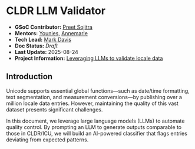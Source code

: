 # CLDR LLM Validator

- **GSoC Contributor:** [Preet Sojitra](https://github.com/preetsojitra2712)
- **Mentors:** [Younies](https://github.com/younies), [Annemarie](https://github.com/aeapple)
- **Tech Lead:** [Mark Davis](https://github.com/macchiati)
- **Doc Status:** _Draft_
- **Last Update:** 2025-08-24
- **Project Information:** [Leveraging LLMs to validate locale data](https://summerofcode.withgoogle.com/programs/2023/projects/lE93K0ho)

## Introduction

Unicode supports essential global functions—such as date/time formatting, text segmentation, and measurement conversions—by publishing over a million locale data entries. However, maintaining the quality of this vast dataset presents significant challenges.

In this document, we leverage large language models (LLMs) to automate quality control. By prompting an LLM to generate outputs comparable to those in CLDR/ICU, we will build an AI-powered classifier that flags entries deviating from expected patterns.
